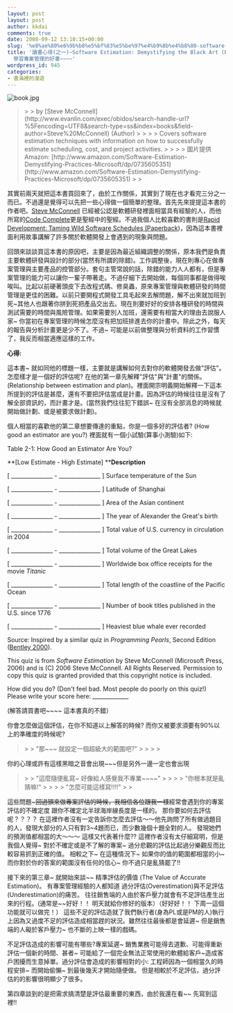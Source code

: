 ```yaml
---
layout: post
layout: post
author: kkdai
comments: true
date: 2008-09-12 13:10:15+00:00
slug: '%e8%ae%80%e6%9b%b8%e5%bf%83%e5%be%97%e4%b9%8b%e4%b8%80-software-estimation-demystifying-the-black-art-best-practices-microsoft%e3%80%80-%e5%ad%b8%e7%bf%92%e5%b0%88%e6%a1%88%e7%ae%a1%e7%90%86'
title: '讀書心得(之一)–Software Estimation: Demystifying the Black Art (Best Practices (Microsoft))　
  學習專案管理的好書~~~~'
wordpress_id: 945
categories:
- 書海裡的漫遊
---
```


![book.jpg](http://farm4.static.flickr.com/3276/2849223347_614f88764f.jpg)

 

<blockquote>  
> 
> by [Steve McConnell](http://www.evanlin.com/exec/obidos/search-handle-url?%5Fencoding=UTF8&search-type=ss&index=books&field-author=Steve%20McConnell) (Author) 
> 
>    
> 
> Covers software estimation techniques with information on how to successfully estimate scheduling, cost, and project activities. 
> 
>    
> 
> 圖片提供Amazon: [http://www.amazon.com/Software-Estimation-Demystifying-Practices-Microsoft/dp/0735605351](http://www.amazon.com/Software-Estimation-Demystifying-Practices-Microsoft/dp/0735605351)
> 
> </blockquote>

 

 

其實前兩天就把這本書買回來了，由於工作關係，其實到了現在也才看完三分之一而已。不過還是覺得可以先把一些心得做一個簡單的整理。首先先來提提這本書的作者吧。[Steve McConnell](http://www.stevemcconnell.com/) 已經被公認是軟體研發裡面相當具有經驗的人，而他所寫的[Code Complete](http://cc2e.com/)更是聖經中的聖經。不過我個人比較喜歡的書則是[Rapid Development: Taming Wild Software Schedules (Paperback](http://www.amazon.com/Rapid-Development-Taming-Software-Schedules/dp/1556159005/ref=sr_1_2?ie=UTF8&s=books&qid=1221186975&sr=1-2))，因為這本書裡面利用故事講解了許多關於軟體開發上會遇到的現象與問題。

 

回頭來談談買這本書的原因吧，主要是因為最近組織調整的關係，原本我們是負責主要軟體研發與設計的部分(當然有所謂的除錯)。工作調整後，現在則專心在做專案管理與主要產品的控管部分。套句主管常說的話，除錯的能力人人都有，但是專案管理的能力可以讓你一輩子帶著走。不過仔細下去開始做，每個同事都是做得唉唉叫。比起以前硬著頭皮下去改程式碼、修臭蟲，原來專案管理與軟體研發的時間管理是更佳的困難。以前只要開程式開發工具毛起來去解問題，解不出來就加班到死~其他人也跟著你拼到死把產品交出去。現在則要好好的安排各種研發的時間與測試需要的時間與風險管理。如果需要別人加班，還需要有相當大的理由去說服人家~ 你當初在專案管理的時候怎麼沒有把加班排進去你的計畫中。除此之外，每天的報告與分析計畫更是少不了。不過~ 可能是以前做整理與分析資料的工作習慣了，我反而相當適應這樣的工作。


<!-- more -->
  

**心得:**

 

這本書~ 就如同他的標題一樣，主要就是講解如何去對你的軟體開發去做"評估"。怎麼樣才是一個好的評估呢? 在他的第一章先解釋"評估"與"計畫"的關係。(Relationship between estimation and plan)。裡面開宗明義開始解釋一下這本所提到的評估是甚麼，還有不要把評估當成是計畫。因為評估的時候往往是沒有了解全部資訊的，而計畫才是。(當然我們往往犯下錯誤~ 在沒有全部消息的時候就開始做計劃、或是被要求做計劃)。

 

個人相當的喜歡他的第二章想要傳達的重點，你是一個多好的評估者? (How good an estimator are you?) 裡面就有一個小試驗(算事小測驗)如下:

 

Table 2-1: How Good an Estimator Are You?

 

**[Low Estimate - High Estimate] ****Description**

 

[ _______________ - _______________ ] Surface temperature of the Sun

 

[ _______________ - _______________ ] Latitude of Shanghai

 

[ _______________ - _______________ ] Area of the Asian continent

 

[ _______________ - _______________ ] The year of Alexander the Great's birth

 

[ _______________ - _______________ ] Total value of U.S. currency in circulation in 2004

 

[ _______________ - _______________ ] Total volume of the Great Lakes

 

[ _______________ - _______________ ] Worldwide box office receipts for the movie _Titanic_

 

[ _______________ - _______________ ] Total length of the coastline of the Pacific Ocean

 

[ _______________ - _______________ ] Number of book titles published in the U.S. since 1776

 

[ _______________ - _______________ ] Heaviest blue whale ever recorded

 

Source: Inspired by a similar quiz in _Programming Pearls_, Second Edition ([Bentley 2000](BBL0182.html#850)).

 

This quiz is from _Software Estimation_ by Steve McConnell (Microsoft Press, 2006) and is (C) 2006 Steve McConnell. All Rights Reserved. Permission to copy this quiz is granted provided that this copyright notice is included.

 

 

How did you do? (Don't feel bad. Most people do poorly on this quiz!) Please write your score here: _____________

 

(解答請買書吧~~~~ 這本書真的不錯）

 

 

你會怎麼做這個評估，在你不知道以上解答的時候? 而你又被要求須要有90%以上的準確度的時候呢?

 

 

<blockquote>  
> 
> "那~~~ 就設定一個超級大的範圍吧?"
> 
>    
> 
> </blockquote>

 

你的心理或許有這樣黑暗之音會出現~~~但是另外一邊一定也會出現

 

 

 

 

<blockquote>  
> 
> "這麼隨便亂寫~ 好像給人感覺我不專業~~~~"
> 
>    
> 
> "你根本就是亂猜嘛!"
> 
>    
> 
> "怎麼可能這樣寫!!!!"
> 
> </blockquote>

 

 

 

 

這些問題~~~回過頭來做專案評估的時候，我相信各位跟我一樣~~經常會遇到你的專案評估的不確定度 跟你不確定北半球海岸線長度是一樣的。 那你要如何去評估呢？？？？ 在這裡作者沒有一定告訴你怎麼去評估～～他先詢問了所有做過題目的人，發現大部分的人只有對3~4題而已，而少數幾個十題全對的人。 發現她們的預測值都相當的大～～～ 這樣又代表著什麼?? 這裡作者沒有太仔細寫明，但是我個人覺得~ 對於不確定或是不了解的專案~ 過分悲觀的評估比起過分樂觀反而比較容易抓到正確的值。 相較之下~ 在這種情況下~ 如果你的值的範圍都相當的小~ 而你對於你的答案的範圍沒有任何的信心~ 你不過只是亂猜罷了!!

 

 

接下來的第三章~ 就開始來談~~ 精準評估的價值 (The Value of Accurate Estimation)。 有專案管理經驗的人都知道 過分評估(Overestimation)與不足評估(Underestimation)的痛苦。 往往銷售端的人由於客戶壓力就會有不足評估產生出來的行程。(通常是~~好好！！ 明天就給你修好的版本）（好好好！！ 下周一這個功能就可以做完！） 這些不足的評估造就了我們執行者(身為PL或是PM的人)執行上因為又過度不足的評估造成相當趕的狀況。雖然往往最後都是會延遲~ 但是銷售端的人礙於客戶壓力~ 也不斷的上映一樣的戲碼。 

 

不足評估造成的影響可能有哪些?專案延遲~ 銷售業務可能得去道歉、可能得重新評估一個新的時間、甚者~ 可能給了一個完全無法正常使用的軟體給客戶~造成客戶困擾而生意掉單。過分評估會造成的影響相對的小: 工程師因為一個相當久的時程安排~ 而開始偷懶~ 到最後幾天才開始隨便做。 但是相較於不足評估，過分評估的的影響很明顯少了很多。

 

 

第四章談到的是把需求搞清楚是評估最重要的東西，由於我還在看~~ 先寫到這裡!!
